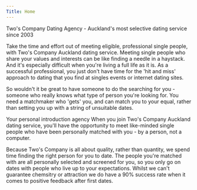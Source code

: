 ```yaml
---
Title: Home
---
```


Two's Company Dating Agency - 
Auckland's most selective dating service since 2003


Take the time and effort out of meeting eligible, professional single people, with Two's Company Auckland dating service. 
Meeting single people who share your values and interests can be like finding a needle in a haystack. And it's especially difficult when you're living a full life as it is. As a successful professional, you just don't have time for the 'hit and miss' approach to dating that you find at singles events or internet dating sites.

So wouldn't it be great to have someone to do the searching for you - someone who really knows what type of person you're looking for. You need a matchmaker who 'gets' you, and can match you to your equal, rather than setting you up with a string of unsuitable dates.

Your personal introduction agency
When you join Two's Company Auckland dating service, you'll have the opportunity to meet like-minded single people who have been personally matched with you - by a person, not a computer.

Because Two's Company is all about quality, rather than quantity, we spend time finding the right person for you to date. The people you're matched with are all personally selected and screened for you, so you only go on dates with people who live up to your expectations. Whilst we can't guarantee chemsitry or attraction we do have a 90% success rate when it comes to positive feedback after first dates.